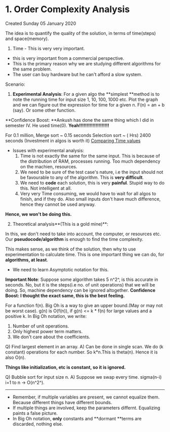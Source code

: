 # 1. Order Complexity Analysis
Created Sunday 05 January 2020

The idea is to quantify the quality of the solution, in terms of time(steps) and space(memory).

1. Time -  This is very very important.


* this is very important from a commercial perspective. 
* This is the primary reason why we are studying different algorithms for the same problem.
* The user can buy hardware but he can't afford a slow system. 

Scenario: 

1. **Experimental Analysis**: For a given algo the **simplest **method is to note the running time for input size 1, 10, 100, 1000 etc. Plot the graph and we can figure out the expression for time for a given n. F(n) = an + b (say). Or some other function.

	
**Confidence Boost: **Ankush has done the same thing which I did in semester IV. He used time(0). **Yeah!!!!!!!!!!!!!!!!!!!!**
	
 For 0.1 million, Merge sort ~ 0.15 seconds
Selection sort ~ ( Hrs) 2400 seconds (Investment in algos is worth it)
[Comparing Time values](./1._Order_Complexity_Analysis/Selection_002.png)

* Issues with experimental analysis:
	1. Time is not exactly the same for the same input. This is because of the distribution of RAM, processes running. Too much dependency on the machien, resources.
	2. We need to be sure of the test case's nature, i.e the input should not be favourable to any of the algorithm. This is **very difficult**. 
	3. We need to **code** each solution, this is very **painful**. Stupid way to do this. Not intelligent at all.
	4. Very very Time consuming, we would have to wait for all algos to finish, and if they do. Also small inputs don't have much difference, hence they cannot be used anyway.

**Hence, we won't be doing this.**

2. Theoretical analysis**(This is a gold mine)**:

In this, we don't need to take into account, the computer, or resources etc. Our **pseudocode/algorithm** is enough to find the time complexity.
		
This makes sense, as we think of the solution, then why to use experimentation to calculate time. This is one important thing we can do, for **algorithms, at least**.
		

* We need to learn Asymptotic notation for this.

**Important Note**: Suppose some algorithm takes 5 n^2^, is this accurate in seconds. No, but it is the steps(i.e no. of unit operations) that we will be doing. So, machine dependency can be ignored altogether.
**Confidence Boost: I thought the exact same, this is the best feeling.**
	
For a function f(n). Big Oh is a way to give an upper bound.(May or may not be worst case).
g(n) is O(f(n)), if g(n) <= k * f(n) for large values and a positive k.
In Big Oh notation, we write:

1. Number of unit operations.
2. Only highest power term matters.
3. We don't care about the coefficients.


Q) Find largest element in an array.
A) Can be done in single scan. We do (k constant) operations for each number.  So k*n.This is theta(n).  Hence it is also O(n).

**Things like initialization, etc is constant, so it is ignored.**

Q) Bubble sort for input size n.
A) Suppose we swap every time.
 sigma(n-i) i=1 to n -> O(n^2^).

*****


* Remember, if multiple variables are present, we cannot equalize them. Because different things have different bounds.
* If multiple things are involved, keep the parameters differnt. Equalizing paints a false picture.
* In Big Oh notation, **only** constants and **dormant **terms are discarded, nothing else.






